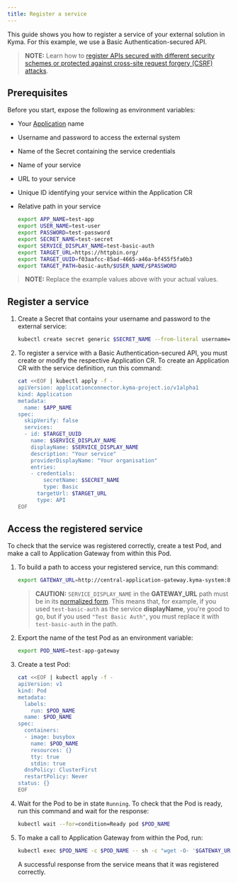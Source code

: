 ```yaml
---
title: Register a service
---
```


This guide shows you how to register a service of your external solution in Kyma. For this example, we use a Basic Authentication-secured API.   

>**NOTE:** Learn how to [register APIs secured with different security schemes or protected against cross-site request forgery (CSRF) attacks](ac-04-register-secured-api.md).

## Prerequisites

Before you start, expose the following as environment variables:
- Your [Application](./ac-01-create-application.md#prerequisites) name
- Username and password to access the external system
- Name of the Secret containing the service credentials
- Name of your service
- URL to your service
- Unique ID identifying your service within the Application CR
- Relative path in your service

    ```bash
    export APP_NAME=test-app
    export USER_NAME=test-user
    export PASSWORD=test-password
    export SECRET_NAME=test-secret
    export SERVICE_DISPLAY_NAME=test-basic-auth
    export TARGET_URL=https://httpbin.org/
    export TARGET_UUID=f03aafcc-85ad-4665-a46a-bf455f5fa0b3
    export TARGET_PATH=basic-auth/$USER_NAME/$PASSWORD
    ```
> **NOTE:** Replace the example values above with your actual values. 

## Register a service

1. Create a Secret that contains your username and password to the external service:

    ```bash
    kubectl create secret generic $SECRET_NAME --from-literal username=$USER_NAME --from-literal password=$PASSWORD -n kyma-integration
    ```

2. To register a service with a Basic Authentication-secured API, you must create or modify the respective Application CR. To create an Application CR with the service definition, run this command:

    ```bash
    cat <<EOF | kubectl apply -f -
    apiVersion: applicationconnector.kyma-project.io/v1alpha1
    kind: Application
    metadata:
      name: $APP_NAME
    spec:
      skipVerify: false
      services:
      - id: $TARGET_UUID
        name: $SERVICE_DISPLAY_NAME
        displayName: $SERVICE_DISPLAY_NAME
        description: "Your service"
        providerDisplayName: "Your organisation"
        entries:
        - credentials:
            secretName: $SECRET_NAME
            type: Basic
          targetUrl: $TARGET_URL
          type: API
    EOF
    ```

## Access the registered service 

To check that the service was registered correctly, create a test Pod, and make a call to Application Gateway from within this Pod.   

1. To build a path to access your registered service, run this command:

    ```bash
    export GATEWAY_URL=http://central-application-gateway.kyma-system:8080/$APP_NAME/$SERVICE_DISPLAY_NAME/$TARGET_PATH
    ```
   
    > **CAUTION:** `SERVICE_DISPLAY_NAME` in the **GATEWAY_URL** path must be in its [normalized form](./ac-04-register-secured-api.md#register-a-secured-api). This means that, for example, if you used `test-basic-auth` as the service **displayName**, you're good to go, but if you used `"Test Basic Auth"`, you must replace it with `test-basic-auth` in the path. 

2. Export the name of the test Pod as an environment variable:

    ```bash
    export POD_NAME=test-app-gateway
    ```

3. Create a test Pod:

    ```bash
    cat <<EOF | kubectl apply -f -
    apiVersion: v1
    kind: Pod
    metadata:
      labels:
        run: $POD_NAME
      name: $POD_NAME
    spec:
      containers:
      - image: busybox
        name: $POD_NAME
        resources: {}
        tty: true
        stdin: true
      dnsPolicy: ClusterFirst
      restartPolicy: Never
    status: {}
    EOF
    ```

4. Wait for the Pod to be in state `Running`. To check that the Pod is ready, run this command and wait for the response:

    ```bash
    kubectl wait --for=condition=Ready pod $POD_NAME
    ```

5. To make a call to Application Gateway from within the Pod, run: 

    ```bash
    kubectl exec $POD_NAME -c $POD_NAME -- sh -c "wget -O- '$GATEWAY_URL'"
    ```

   A successful response from the service means that it was registered correctly.